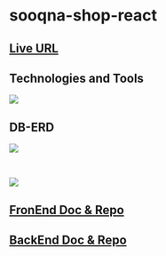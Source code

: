 # sooqna-shop-react

## [Live URL](https://sooqna-shop-react.vercel.app/)

## Technologies and Tools

![](./technologies.png)

## DB-ERD

![](./DB.png)

<br>

![](./homePage.png)

## [FronEnd Doc & Repo](https://github.com/EsraaBanat/sooqna-shop-react)

## [BackEnd Doc & Repo](https://github.com/EsraaBanat/sooqna-shop-server)
